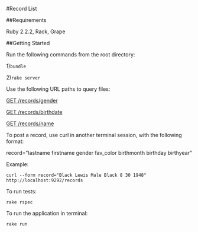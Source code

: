 #Record List

##Requirements

Ruby 2.2.2, Rack, Grape

##Getting Started

Run the following commands from the root directory:

1)`bundle`

2)`rake server`

Use the following URL paths to query files:

[GET /records/gender](http://localhost:9292/records/gender)

[GET /records/birthdate](http://localhost:9292/records/birthdate)

[GET /records/name](http://localhost:9292/records/name)

To post a record, use curl in another terminal session, with the following format:

record="lastname firstname gender fav_color birthmonth birthday birthyear"

Example:

`curl --form record="Black Lewis Male Black 8 30 1948" http://localhost:9292/records`

To run tests:

`rake rspec`

To run the application in terminal:

`rake run`
